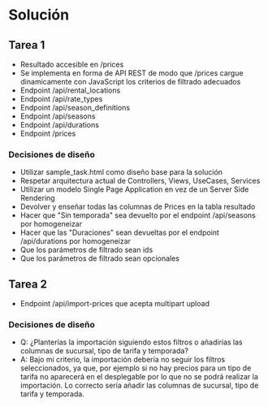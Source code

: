 # Solución

## Tarea 1
- Resultado accesible en /prices
- Se implementa en forma de API REST de modo que /prices cargue dinamicamente con JavaScript los criterios de filtrado adecuados
- Endpoint /api/rental_locations
- Endpoint /api/rate_types
- Endpoint /api/season_definitions
- Endpoint /api/seasons
- Endpoint /api/durations
- Endpoint /prices

### Decisiones de diseño
- Utilizar sample_task.html como diseño base para la solución
- Respetar arquitectura actual de Controllers, Views, UseCases, Services
- Utilizar un modelo Single Page Application en vez de un Server Side Rendering
- Devolver y enseñar todas las columnas de Prices en la tabla resultado
- Hacer que "Sin temporada" sea devuelto por el endpoint /api/seasons por homogeneizar
- Hacer que las "Duraciones" sean devueltas por el endpoint /api/durations por homogeneizar
- Que los parámetros de filtrado sean ids 
- Que los parámetros de filtrado sean opcionales

## Tarea 2
- Endpoint /api/import-prices que acepta multipart upload

### Decisiones de diseño
- Q: ¿Planterías la importación siguiendo estos filtros o añadirías las columnas de sucursal, tipo de tarifa y temporada?
- A: Bajo mi criterio, la importación debería no seguir los filtros seleccionados, ya que, por ejemplo si no hay precios para un tipo de tarifa no aparecerá en el desplegable por lo que no se podrá realizar la importación. Lo correcto sería añadir las columnas de sucursal, tipo de tarifa y temporada.
